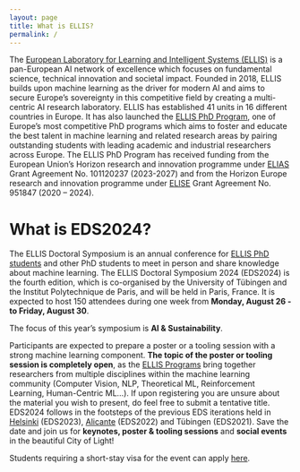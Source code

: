 ```yaml
---
layout: page
title: What is ELLIS?
permalink: /
---
```


The [European Laboratory for Learning and Intelligent Systems (ELLIS)](https://ellis.eu/) is a pan-European AI network of excellence which focuses on fundamental science, technical innovation and societal impact. Founded in 2018, ELLIS builds upon machine learning as the driver for modern AI and aims to secure Europe’s sovereignty in this competitive field by creating a multi-centric AI research laboratory. ELLIS has established 41 units in 16 different countries in Europe. It has also launched the [ELLIS PhD Program](https://ellis.eu/phd-postdoc), one of Europe’s most competitive PhD programs which aims to foster and educate the best talent in machine learning and related research areas by pairing outstanding students with leading academic and industrial researchers across Europe. The ELLIS PhD Program has received funding from the European Union’s Horizon research and innovation programme under [ELIAS](https://elias-ai.eu/) Grant Agreement No. 101120237 (2023-2027) and from the Horizon Europe research and innovation programme under [ELISE](https://www.elise-ai.eu/) Grant Agreement No. 951847 (2020 – 2024).

# What is EDS2024?
The ELLIS Doctoral Symposium is an annual conference for [ELLIS PhD students](https://ellis.eu/phd-postdoc) and other PhD students to meet in person and share knowledge about machine learning. The ELLIS Doctoral Symposium 2024 (EDS2024) is the fourth edition, which is co-organised by the University of Tübingen and the Institut Polytechnique de Paris, and will be held in Paris, France. It is expected to host 150 attendees during one week from **Monday, August 26 - to Friday, August 30**. 

The focus of this year’s symposium is **AI & Sustainability**.

Participants are expected to prepare a poster or a tooling session with a strong machine learning component. **The topic of the poster or tooling session is completely open**, as the [ELLIS Programs](https://ellis.eu/programs) bring together researchers from multiple disciplines within the machine learning community (Computer Vision, NLP, Theoretical ML, Reinforcement Learning, Human-Centric ML…). 
If upon registering you are unsure about the material you wish to present, do feel free to submit a tentative title.
EDS2024 follows in the footsteps of the previous EDS iterations held in [Helsinki](https://fcai.fi/eds2023/home) (EDS2023), [Alicante](https://ellisalicante.org/eds2022/) (EDS2022) and Tübingen (EDS2021). 
Save the date and join us for **keynotes, poster & tooling sessions** and **social events** in the beautiful City of Light!

Students requiring a short-stay visa for the event can apply [here](https://www.france-visas.gouv.fr/en/web/france-visas/home).
